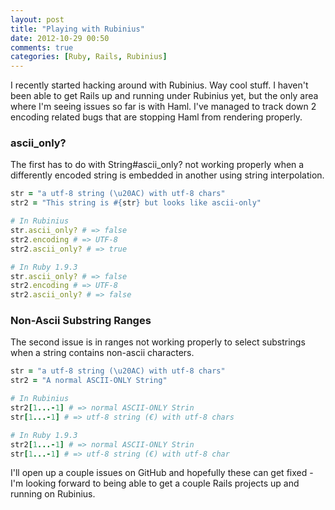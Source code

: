 ```yaml
---
layout: post
title: "Playing with Rubinius"
date: 2012-10-29 00:50
comments: true
categories: [Ruby, Rails, Rubinius]
---
```

I recently started hacking around with Rubinius. Way cool stuff. I haven't been able to get Rails up and running under Rubinius yet, but the only area where I'm seeing issues so far is with Haml. I've managed to track down 2 encoding related bugs that are stopping Haml from rendering properly.

### ascii_only?

The first has to do with String#ascii_only? not working properly when a differently encoded string is embedded in another using string interpolation.

```ruby
str = "a utf-8 string (\u20AC) with utf-8 chars"
str2 = "This string is #{str} but looks like ascii-only"

# In Rubinius
str.ascii_only? # => false
str2.encoding # => UTF-8
str2.ascii_only? # => true

# In Ruby 1.9.3
str.ascii_only? # => false
str2.encoding # => UTF-8
str2.ascii_only? # => false
```

### Non-Ascii Substring Ranges

The second issue is in ranges not working properly to select substrings when a string contains non-ascii characters.

```ruby
str = "a utf-8 string (\u20AC) with utf-8 chars"
str2 = "A normal ASCII-ONLY String"

# In Rubinius
str2[1...-1] # => normal ASCII-ONLY Strin
str[1...-1] # => utf-8 string (€) with utf-8 chars

# In Ruby 1.9.3
str2[1...-1] # => normal ASCII-ONLY Strin
str[1...-1] # => utf-8 string (€) with utf-8 char
```

I'll open up a couple issues on GitHub and hopefully these can get fixed - I'm looking forward to being able to get a couple Rails projects up and running on Rubinius.